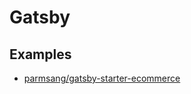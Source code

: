 # Gatsby

## Examples

- [parmsang/gatsby-starter-ecommerce](https://github.com/parmsang/gatsby-starter-ecommerce)
